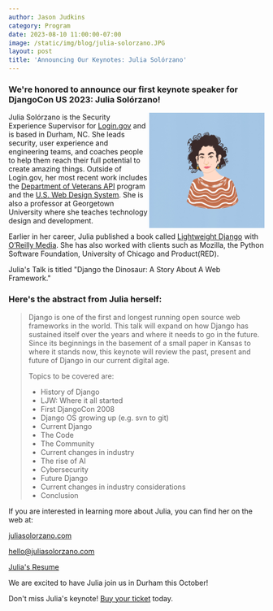 ```yaml
---
author: Jason Judkins
category: Program
date: 2023-08-10 11:00:00-07:00
image: /static/img/blog/julia-solorzano.JPG
layout: post
title: 'Announcing Our Keynotes: Julia Solórzano'
---
```


### We're honored to announce our first keynote speaker for DjangoCon US 2023: Julia Solórzano!

<img src="/static/img/blog/julia-solorzano.JPG" alt="Photo of Julia Solórzano" style="width:45%; display:block; float:right;" />


Julia Solórzano is the Security Experience Supervisor for [Login.gov](https://login.gov/) and is based in Durham, NC. She leads security, user experience and engineering teams, and coaches people to help them reach their full potential to create amazing things. Outside of Login.gov, her most recent work includes the [Department of Veterans API](https://developer.va.gov/) program and the [U.S. Web Design System](https://designsystem.digital.gov/). She is also a professor at Georgetown University where she teaches technology design and development.

Earlier in her career, Julia published a book called [Lightweight Django](https://www.oreilly.com/library/view/lightweight-django/9781491946275/) with [O’Reilly Media](https://www.oreilly.com/). She has also worked with clients such as Mozilla, the Python Software Foundation, University of Chicago and Product(RED).


Julia's Talk is titled "Django the Dinosaur: A Story About A Web Framework." 

### Here's the abstract from Julia herself:
 
> Django is one of the first and longest running open source web frameworks in the world. This talk will expand on how Django has sustained itself over the years and where it needs to go in the future. Since its beginnings in the basement of a small paper in Kansas to where it stands now, this keynote will review the past, present and future of Django in our current digital age. 
>
> Topics to be covered are:
> - History of Django
> - LJW: Where it all started
> - First DjangoCon 2008
> - Django OS growing up (e.g. svn to git) 
> - Current Django
> - The Code
> - The Community
> - Current changes in industry
> - The rise of AI
> - Cybersecurity
> - Future Django
> - Current changes in industry considerations
> - Conclusion

If you are interested in learning more about Julia, you can find her on the web at:

[juliasolorzano.com](https://juliaelman.com/)

[hello@juliasolorzano.com](mailto:hello@juliasolorzano.com)

[Julia's Resume](https://docs.google.com/document/d/1H1zzX3LqO5IPQk0h22jSTjSOq8sXRRRpp65OtGSUJqQ/edit)

We are excited to have Julia join us in Durham this October!

Don't miss Julia's keynote! [Buy your ticket]({{site.ticket_link}}) today.


